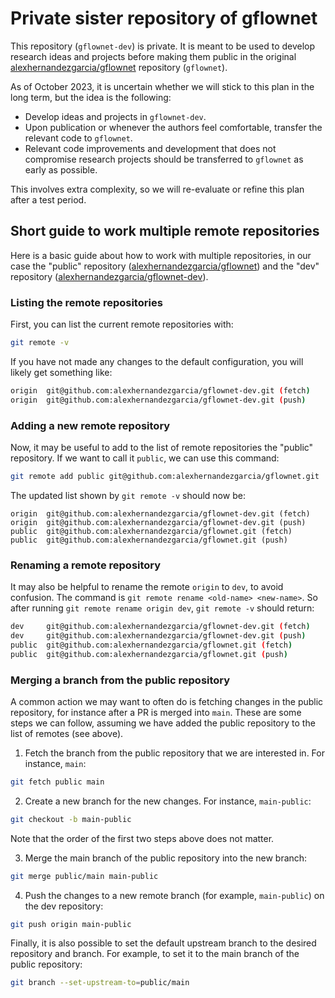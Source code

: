 # Private sister repository of gflownet

This repository (`gflownet-dev`) is private. It is meant to be used to develop research ideas and projects before making them public in the original [alexhernandezgarcia/gflownet](https://github.com/alexhernandezgarcia/gflownet) repository (`gflownet`).

As of October 2023, it is uncertain whether we will stick to this plan in the long term, but the idea is the following:

- Develop ideas and projects in `gflownet-dev`.
- Upon publication or whenever the authors feel comfortable, transfer the relevant code to `gflownet`. 
- Relevant code improvements and development that does not compromise research projects should be transferred to `gflownet` as early as possible.

This involves extra complexity, so we will re-evaluate or refine this plan after a test period.

## Short guide to work multiple remote repositories

Here is a basic guide about how to work with multiple repositories, in our case the "public" repository ([alexhernandezgarcia/gflownet](https://github.com/alexhernandezgarcia/gflownet)) and the "dev" repository ([alexhernandezgarcia/gflownet-dev](https://github.com/alexhernandezgarcia/gflownet-dev)).

### Listing the remote repositories

First, you can list the current remote repositories with:

```bash
git remote -v
```

If you have not made any changes to the default configuration, you will likely get something like:

```bash
origin  git@github.com:alexhernandezgarcia/gflownet-dev.git (fetch)
origin  git@github.com:alexhernandezgarcia/gflownet-dev.git (push)
```

### Adding a new remote repository

Now, it may be useful to add to the list of remote repositories the "public" repository. If we want to call it `public`, we can use this command:

```bash
git remote add public git@github.com:alexhernandezgarcia/gflownet.git
```

The updated list shown by `git remote -v` should now be:

```
origin  git@github.com:alexhernandezgarcia/gflownet-dev.git (fetch)
origin  git@github.com:alexhernandezgarcia/gflownet-dev.git (push)
public  git@github.com:alexhernandezgarcia/gflownet.git (fetch)
public  git@github.com:alexhernandezgarcia/gflownet.git (push)
```

### Renaming a remote repository

It may also be helpful to rename the remote `origin` to `dev`, to avoid confusion. The command is `git remote rename <old-name> <new-name>`. So after running `git remote rename origin dev`, `git remote -v` should return:

```bash
dev     git@github.com:alexhernandezgarcia/gflownet-dev.git (fetch)
dev     git@github.com:alexhernandezgarcia/gflownet-dev.git (push)
public  git@github.com:alexhernandezgarcia/gflownet.git (fetch)
public  git@github.com:alexhernandezgarcia/gflownet.git (push)
```

### Merging a branch from the public repository

A common action we may want to often do is fetching changes in the public repository, for instance after a PR is merged into `main`. These are some steps we can follow, assuming we have added the public repository to the list of remotes (see above).

1. Fetch the branch from the public repository that we are interested in. For instance, `main`:

```bash
git fetch public main
```

2. Create a new branch for the new changes. For instance, `main-public`:

```bash
git checkout -b main-public
```

Note that the order of the first two steps above does not matter.

3. Merge the main branch of the public repository into the new branch:

```bash
git merge public/main main-public
```

4. Push the changes to a new remote branch (for example, `main-public`) on the dev repository:

```bash
git push origin main-public
```
Finally, it is also possible to set the default upstream branch to the desired repository and branch. For example, to set it to the main branch of the public repository:

```bash
git branch --set-upstream-to=public/main
```
